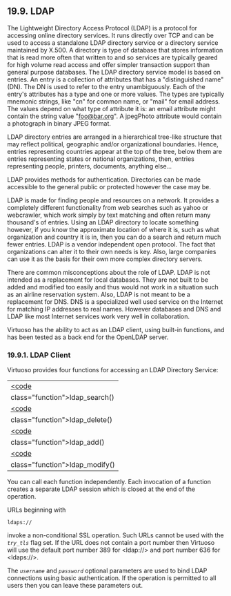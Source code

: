 <div>

<div>

<div>

<div>

## 19.9. LDAP

</div>

</div>

</div>

The Lightweight Directory Access Protocol (LDAP) is a protocol for
accessing online directory services. It runs directly over TCP and can
be used to access a standalone LDAP directory service or a directory
service maintained by X.500. A directory is type of database that stores
information that is read more often that written to and so services are
typically geared for high volume read access and offer simpler
transaction support than general purpose databases. The LDAP directory
service model is based on entries. An entry is a collection of
attributes that has a "distinguished name" (DN). The DN is used to refer
to the entry unambiguously. Each of the entry's attributes has a type
and one or more values. The types are typically mnemonic strings, like
"cn" for common name, or "mail" for email address. The values depend on
what type of attribute it is: an email attribute might contain the
string value "foo@bar.org". A jpegPhoto attribute would contain a
photograph in binary JPEG format.

LDAP directory entries are arranged in a hierarchical tree-like
structure that may reflect political, geographic and/or organizational
boundaries. Hence, entries representing countries appear at the top of
the tree, below them are entries representing states or national
organizations, then, entries representing people, printers, documents,
anything else...

LDAP provides methods for authentication. Directories can be made
accessible to the general public or protected however the case may be.

LDAP is made for finding people and resources on a network. It provides
a completely different functionality from web searches such as yahoo or
webcrawler, which work simply by text matching and often return many
thousand's of entries. Using an LDAP directory to locate something
however, if you know the approximate location of where it is, such as
what organization and country it is in, then you can do a search and
return much fewer entries. LDAP is a vendor independent open protocol.
The fact that organizations can alter it to their own needs is key.
Also, large companies can use it as the basis for their own more complex
directory servers.

There are common misconceptions about the role of LDAP. LDAP is not
intended as a replacement for local databases. They are not built to be
added and modified too easily and thus would not work in a situation
such as an airline reservation system. Also, LDAP is not meant to be a
replacement for DNS. DNS is a specialized well used service on the
Internet for matching IP addresses to real names. However databases and
DNS and LDAP like most Internet services work very well in
collaboration.

Virtuoso has the ability to act as an LDAP client, using built-in
functions, and has been tested as a back end for the OpenLDAP server.

<div>

<div>

<div>

<div>

### 19.9.1. LDAP Client

</div>

</div>

</div>

Virtuoso provides four functions for accessing an LDAP Directory
Service:

|                                                                      |
|----------------------------------------------------------------------|
| <a href="fn_ldap_search.html" class="link" title="ldap_search"><code 
 class="function">ldap_search()</code></a>                             |
| <a href="fn_ldap_delete.html" class="link" title="ldap_delete"><code 
 class="function">ldap_delete()</code></a>                             |
| <a href="fn_ldap_add.html" class="link" title="ldap_add"><code       
 class="function">ldap_add()</code></a>                                |
| <a href="fn_ldap_modify.html" class="link" title="ldap_modify"><code 
 class="function">ldap_modify()</code></a>                             |

You can call each function independently. Each invocation of a function
creates a separate LDAP session which is closed at the end of the
operation.

URLs beginning with

``` programlisting
ldaps://
```

invoke a non-conditional SSL operation. Such URLs cannot be used with
the *`try_tls`* flag set. If the URL does not contain a port number then
Virtuoso will use the default port number 389 for \<ldap://\> and port
number 636 for \<ldaps://\>.

The *`username`* and *`password`* optional parameters are used to bind
LDAP connections using basic authentication. If the operation is
permitted to all users then you can leave these parameters out.

</div>

</div>
